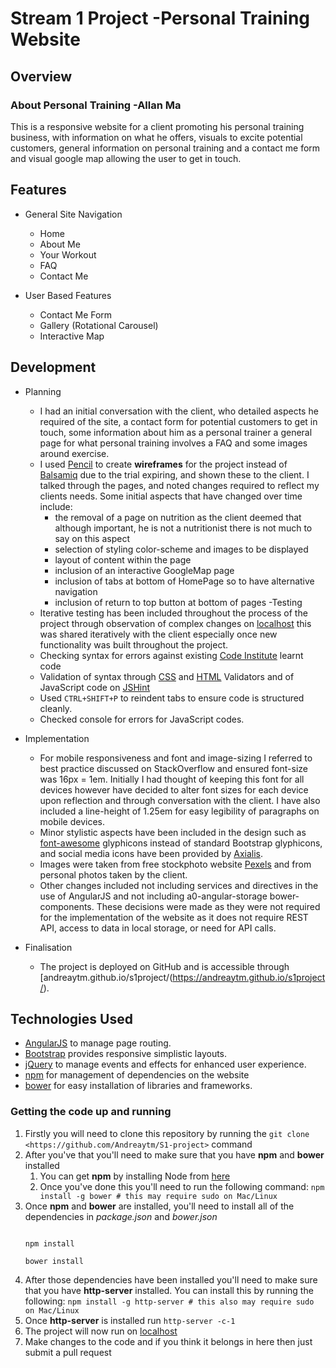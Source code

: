 # Stream 1 Project -Personal Training Website

## Overview

### About Personal Training -Allan Ma
This is a responsive website for a client promoting his personal training business, with information on what he offers, visuals to excite potential customers, general information on personal training and a contact me form and visual google map allowing the user to get in touch.

## Features

- General Site Navigation
	- Home
	- About Me
	- Your Workout
	- FAQ
	- Contact Me
	
- User Based Features
	- Contact Me Form
	- Gallery (Rotational Carousel)
	- Interactive Map

## Development
- Planning 
	- I had an initial conversation with the client, who detailed aspects he required of the site, a contact form for potential customers to get in touch, some information about him as a personal trainer a general page for what personal training involves a FAQ and some images around exercise. 
	- I used [Pencil](https://pencil.evolus.vn/) to create **wireframes** for the project instead of [Balsamiq](https://balsamiq.com/) due to the trial expiring, and shown these to the client. I talked through the pages, and noted changes required to reflect my clients needs. Some initial aspects that have changed over time include: 
		- the removal of a page on nutrition as the client deemed that although important, he is not a nutritionist there is not much to say on this aspect
		- selection of styling color-scheme and images to be displayed 
		- layout of content within the page 
		- inclusion of an interactive GoogleMap page
		- inclusion of tabs at bottom of HomePage so to have alternative navigation
		- inclusion of return to top button at bottom of pages
-Testing
	- Iterative testing has been included throughout the process of the project through observation of complex changes on [localhost](http://127.0.0.1:8080) this was shared iteratively with the client especially once new functionality was built throughout the project.
	- Checking syntax for errors against existing [Code Institute](https://www.codeinstitute.net/) learnt code
	- Validation of syntax through [CSS](http://jigsaw.w3.org/css-validator/) and [HTML](https://validator.w3.org/) Validators and of JavaScript code on [JSHint](jshint.com)
	- Used ```CTRL+SHIFT+P``` to reindent tabs to ensure code is structured cleanly.
	- Checked console for errors for JavaScript codes.

- Implementation
	- For mobile responsiveness and font and image-sizing I referred to best practice discussed on StackOverflow and ensured font-size was 16px = 1em. Initially I had thought of keeping this font for all devices however have decided to alter font sizes for each device upon reflection and through conversation with the client. I have also included a line-height of 1.25em for easy legibility of paragraphs on mobile devices.
	- Minor stylistic aspects have been included in the design such as [font-awesome](https://fontawesome.bootstrapcheatsheets.com/) glyphicons instead of standard Bootstrap glyphicons, and social media icons have been provided by [Axialis](https://www.axialis.com/free/icons). 
	- Images were taken from free stockphoto website [Pexels](https://www.pexels.com) and from personal photos taken by the client.
	- Other changes included not including services and directives in the use of AngularJS and not including a0-angular-storage bower-components. These decisions were made as they were not required for the implementation of the website as it does not require REST API, access to data in local storage, or need for API calls.

- Finalisation 
	- The project is deployed on GitHub and is accessible through [andreaytm.github.io/s1project/(https://andreaytm.github.io/s1project/). 

## Technologies Used
- [AngularJS](https://angularjs.org/) to manage page routing.
- [Bootstrap](https://getbootstrap.com/) provides responsive simplistic layouts.
- [jQuery](https://jQuery.com/) to manage events and effects for enhanced user experience.
- [npm](https://www.npmjs.com/) for management of dependencies on the website 
- [bower](https://bower.io/) for easy installation of libraries and frameworks.

### Getting the code up and running 
1. Firstly you will need to clone this repository by running the ```git clone <https://github.com/Andreaytm/S1-project>``` command
2. After you've that you'll need to make sure that you have **npm** and **bower** installed 
	1. You can get **npm** by installing Node from [here](https://nodejs.org/en/)
	2. Once you've done this you'll need to run the following command: 
	`npm install -g bower # this may require sudo on Mac/Linux`
3. Once **npm** and **bower** are installed, you'll need to install all of the dependencies in *package.json* and *bower.json*
	```

	npm install

	bower install 

	```
4. After those dependencies have been installed you'll need to make sure that you have **http-server** installed. You can  install this by running the following: ```npm install -g http-server # this also may require sudo on Mac/Linux```
5. Once **http-server** is installed run ```http-server -c-1```
6. The project will now run on [localhost](http://127.0.0.1:8080)
7. Make changes to the code and if you think it belongs in here then just submit a pull request